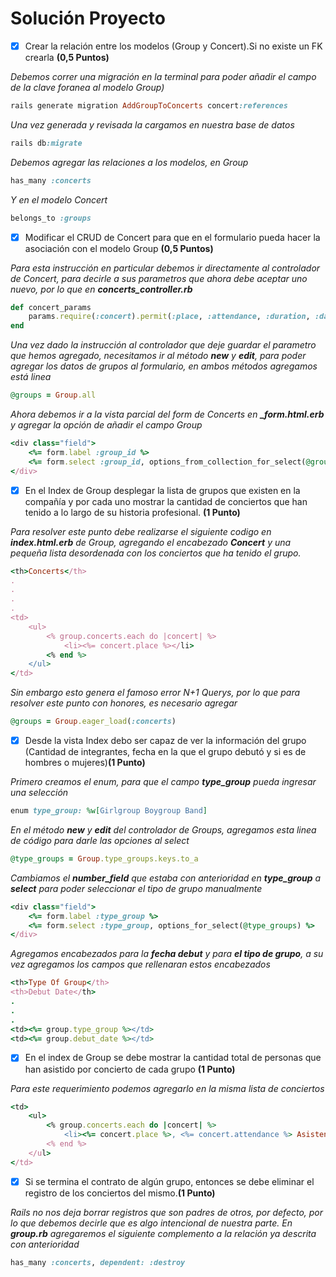 # Solución Proyecto

- [x] Crear la relación entre los modelos (Group y Concert).Si no existe un FK crearla **(0,5 Puntos)**

*Debemos correr una migración en la terminal para poder añadir el campo de la clave foranea al modelo Group)*

```ruby
rails generate migration AddGroupToConcerts concert:references
```
*Una vez generada y revisada la cargamos en nuestra base de datos*

```ruby
rails db:migrate
```
*Debemos agregar las relaciones a los modelos, en Group*

```ruby
has_many :concerts
```

*Y en el modelo Concert*

```ruby
belongs_to :groups
```
- [x] Modificar el CRUD de Concert para que en el formulario pueda hacer la asociación con el modelo Group **(0,5 Puntos)**
  
*Para esta instrucción en particular debemos ir directamente al controlador de Concert, para decirle a sus parametros que ahora debe aceptar uno nuevo, por lo que en **concerts_controller.rb***

```ruby
def concert_params
    params.require(:concert).permit(:place, :attendance, :duration, :date, :group_id)
end
```
*Una vez dado la instrucción al controlador que deje guardar el parametro que hemos agregado, necesitamos ir al método **new** y **edit**, para poder agregar los datos de grupos al formulario, en ambos métodos agregamos está linea*

```ruby
@groups = Group.all
```
*Ahora debemos ir a la vista parcial del form de Concerts en **_form.html.erb** y agregar la opción de añadir el campo Group*

```ruby
<div class="field">
    <%= form.label :group_id %>
    <%= form.select :group_id, options_from_collection_for_select(@groups, :id, :name) %>
</div>
```
- [x] En el Index de Group desplegar la lista de grupos que existen en la compañía y por cada uno mostrar la cantidad de conciertos que han tenido a lo largo de su historia profesional. **(1 Punto)**

*Para resolver este punto debe realizarse el siguiente codigo en **index.html.erb** de Group, agregando el encabezado **Concert** y una pequeña lista desordenada con los conciertos que ha tenido el grupo.*

```ruby
<th>Concerts</th>
.
.
.
.
<td>
    <ul>
        <% group.concerts.each do |concert| %>
            <li><%= concert.place %></li>
        <% end %>
    </ul>
</td>

```

*Sin embargo esto genera el famoso error N+1 Querys, por lo que para resolver este punto con honores, es necesario agregar*

```ruby
@groups = Group.eager_load(:concerts)
```

- [x] Desde la vista Index debo ser capaz de ver la información del grupo (Cantidad de integrantes, fecha en la que el grupo debutó y si es de hombres o mujeres)**(1 Punto)**

*Primero creamos el enum, para que el campo **type_group** pueda ingresar una selección*

```ruby
enum type_group: %w[Girlgroup Boygroup Band]
```

*En el método **new** y **edit** del controlador de Groups, agregamos esta linea de código para darle las opciones al select*

```ruby
@type_groups = Group.type_groups.keys.to_a
```

*Cambiamos el **number_field** que estaba con anterioridad en **type_group** a **select** para poder seleccionar el tipo de grupo manualmente*

```ruby
<div class="field">
    <%= form.label :type_group %>
    <%= form.select :type_group, options_for_select(@type_groups) %>
</div>

```
*Agregamos encabezados para la **fecha debut** y para **el tipo de grupo**, a su vez agregamos los campos que rellenaran estos encabezados*

```ruby
<th>Type Of Group</th>
<th>Debut Date</th>
.
.
.
<td><%= group.type_group %></td>
<td><%= group.debut_date %></td>

```
- [x] En el index de Group se debe mostrar la cantidad total de personas que han asistido por concierto de cada grupo **(1 Punto)**

*Para este requerimiento podemos agregarlo en la misma lista de conciertos*

```ruby
<td>
    <ul>
        <% group.concerts.each do |concert| %>
            <li><%= concert.place %>, <%= concert.attendance %> Asistentes</li>
        <% end %>
    </ul>
</td>
```

- [x] Si se termina el contrato de algún grupo, entonces se debe eliminar el registro de los conciertos del mismo.**(1 Punto)**

*Rails no nos deja borrar registros que son padres de otros, por defecto, por lo que debemos decirle que es algo intencional de nuestra parte. En **group.rb** agregaremos el siguiente complemento a la relación ya descrita con anterioridad*

```ruby
has_many :concerts, dependent: :destroy
```





